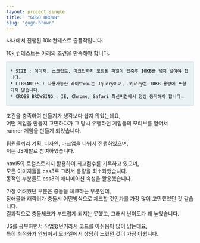 ```yaml
---
layout: project_single
title:  "GOGO BROWN"
slug: "gogo-brown"
---
```

사내에서 진행된 10k 컨테스트 출품작입니다.<br>

10k 컨테스트는 아래의 조건을 만족해야 합니다.

<pre style='background: #e9f1f5;border: 1px solid #c6dce5;color:#000;margin:0;padding:0 10px'>
<code>
* SIZE : 이미지, 스크립트, 마크업까지 포함된 파일이 압축후 10KB를 넘지 않아야 합니다.
* LIBRARIES : 사용가능한 라이브러리는 Jquery이며, Jquery는 10KB 용량에 포함되지 않습니다.
* CROSS BROWSING : IE, Chrome, Safari 최신버전에서 정상 동작해야 합니다.
</code>
</pre>
<br>
조건을 충족하여 만들기가 생각보다 쉽지 않았는데요,<br>
어떤 게임을 만들지 고민하다가 그 당시 유행하던 게임들의 모티브를 얻어서<br>
runner 게임을 만들게 되었습니다.<br>

팀원들끼리 기획, 디자인, 마크업을 나눠서 진행하였으며,<br>
저는 JS개발로 참여하였습니다.<br>

html5의 로컬스토리지 활용하여 최고점수를 기록하고 있으며,<br>
모든 이미지들을 css3로 그려서 용량을 최소화했습니다.<br>
동적인 부분들도 css3의 애니메이션 속성을 활용했습니다.<br>

가장 어려웠던 부분은 충돌을 체크하는 부분인데,<br>
장애물과 캐릭터가 충돌시 어떤방식으로 체크할 것인가를 가장 많이 고민했었던 것 같습니다.<br>
결과적으로 충돌체크가 부드럽게 되지는 못했고, 그래서 난이도가 꽤 높았습니다.<br>

JS를 공부하면서 작업했던거라서 코드를 아쉬움이 많이 남는데요,<br>
특히 최적화가 안되어서 모바일에서 상당히 느렸던 것이 가장 아쉽니다.<br>
